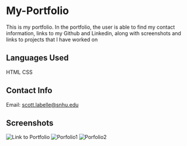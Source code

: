 # My-Portfolio

This is my portfolio. In the portfolio, the user is able to find my contact information, links to my Github and Linkedin, along with screenshots and links to projects that I have worked on

## Languages Used

HTML
CSS

## Contact Info

Email: scott.labelle@snhu.edu

## Screenshots

![Link to Portfolio](https://scottl5.github.io/My-Portfolio/)
![Porfolio1](https://user-images.githubusercontent.com/86165095/140624800-76391dd4-b5bb-4f9f-95ed-444b38612cd6.png)
![Porfolio2](https://user-images.githubusercontent.com/86165095/140624806-a4350bad-92f6-4263-81d7-97d78dd1a5d9.png)
